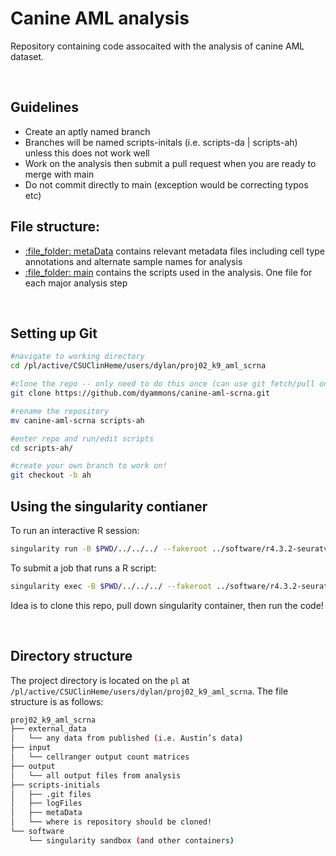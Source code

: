 # Canine AML analysis
Repository containing code assocaited with the analysis of canine AML dataset.

<br>

## Guidelines
- Create an aptly named branch
- Branches will be named scripts-initals (i.e. scripts-da | scripts-ah) unless this does not work well
- Work on the analysis then submit a pull request when you are ready to merge with main
- Do not commit directly to main (exception would be correcting typos etc)


## File structure:
- [:file\_folder: metaData](/metaData) contains relevant metadata files including cell type annotations and alternate sample names for analysis
- [:file\_folder: main](/) contains the scripts used in the analysis. One file for each major analysis step

<br>

## Setting up Git

```sh
#navigate to working directory
cd /pl/active/CSUClinHeme/users/dylan/proj02_k9_aml_scrna

#clone the repo -- only need to do this once (can use git fetch/pull once cloned)
git clone https://github.com/dyammons/canine-aml-scrna.git

#rename the repository
mv canine-aml-scrna scripts-ah

#enter repo and run/edit scripts
cd scripts-ah/

#create your own branch to work on!
git checkout -b ah
```

## Using the singularity contianer
To run an interactive R session:
```sh
singularity run -B $PWD/../../../ --fakeroot ../software/r4.3.2-seuratv5_v2
```

To submit a job that runs a R script:
```sh
singularity exec -B $PWD/../../../ --fakeroot ../software/r4.3.2-seuratv5_v2 Rscript script.R #change script.R to name of script to run
```


Idea is to clone this repo, pull down singularity container, then run the code!

<br>

## Directory structure
The project directory is located on the `pl` at `/pl/active/CSUClinHeme/users/dylan/proj02_k9_aml_scrna`.
The file structure is as follows:

```sh
proj02_k9_aml_scrna
├── external_data
│   └── any data from published (i.e. Austin’s data)
├── input
│   └── cellranger output count matrices
├── output
│   └── all output files from analysis
├── scripts-initials
│   ├── .git files
│   ├── logFiles
│   ├── metaData
│   └── where is repository should be cloned!
└── software
    └── singularity sandbox (and other containers)
```

